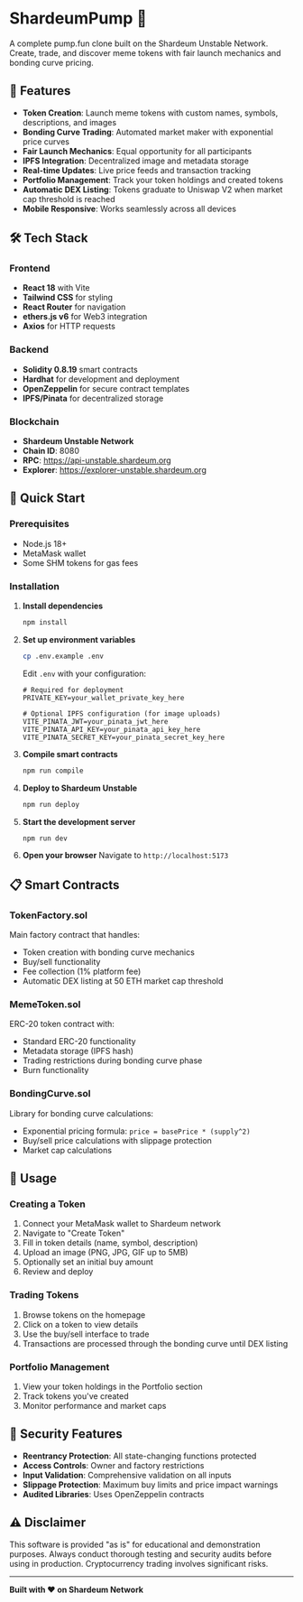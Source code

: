 # ShardeumPump 🚀

A complete pump.fun clone built on the Shardeum Unstable Network. Create, trade, and discover meme tokens with fair launch mechanics and bonding curve pricing.

## 🌟 Features

- **Token Creation**: Launch meme tokens with custom names, symbols, descriptions, and images
- **Bonding Curve Trading**: Automated market maker with exponential price curves
- **Fair Launch Mechanics**: Equal opportunity for all participants
- **IPFS Integration**: Decentralized image and metadata storage
- **Real-time Updates**: Live price feeds and transaction tracking
- **Portfolio Management**: Track your token holdings and created tokens
- **Automatic DEX Listing**: Tokens graduate to Uniswap V2 when market cap threshold is reached
- **Mobile Responsive**: Works seamlessly across all devices

## 🛠 Tech Stack

### Frontend
- **React 18** with Vite
- **Tailwind CSS** for styling
- **React Router** for navigation
- **ethers.js v6** for Web3 integration
- **Axios** for HTTP requests

### Backend
- **Solidity 0.8.19** smart contracts
- **Hardhat** for development and deployment
- **OpenZeppelin** for secure contract templates
- **IPFS/Pinata** for decentralized storage

### Blockchain
- **Shardeum Unstable Network**
- **Chain ID**: 8080
- **RPC**: https://api-unstable.shardeum.org
- **Explorer**: https://explorer-unstable.shardeum.org

## 🚀 Quick Start

### Prerequisites
- Node.js 18+ 
- MetaMask wallet
- Some SHM tokens for gas fees

### Installation

1. **Install dependencies**
   ```bash
   npm install
   ```

2. **Set up environment variables**
   ```bash
   cp .env.example .env
   ```
   
   Edit `.env` with your configuration:
   ```env
   # Required for deployment
   PRIVATE_KEY=your_wallet_private_key_here
   
   # Optional IPFS configuration (for image uploads)
   VITE_PINATA_JWT=your_pinata_jwt_here
   VITE_PINATA_API_KEY=your_pinata_api_key_here
   VITE_PINATA_SECRET_KEY=your_pinata_secret_key_here
   ```

3. **Compile smart contracts**
   ```bash
   npm run compile
   ```

4. **Deploy to Shardeum Unstable**
   ```bash
   npm run deploy
   ```

5. **Start the development server**
   ```bash
   npm run dev
   ```

6. **Open your browser**
   Navigate to `http://localhost:5173`

## 📋 Smart Contracts

### TokenFactory.sol
Main factory contract that handles:
- Token creation with bonding curve mechanics
- Buy/sell functionality
- Fee collection (1% platform fee)
- Automatic DEX listing at 50 ETH market cap threshold

### MemeToken.sol
ERC-20 token contract with:
- Standard ERC-20 functionality
- Metadata storage (IPFS hash)
- Trading restrictions during bonding curve phase
- Burn functionality

### BondingCurve.sol
Library for bonding curve calculations:
- Exponential pricing formula: `price = basePrice * (supply^2)`
- Buy/sell price calculations with slippage protection
- Market cap calculations

## 🔧 Usage

### Creating a Token
1. Connect your MetaMask wallet to Shardeum network
2. Navigate to "Create Token"
3. Fill in token details (name, symbol, description)
4. Upload an image (PNG, JPG, GIF up to 5MB)
5. Optionally set an initial buy amount
6. Review and deploy

### Trading Tokens
1. Browse tokens on the homepage
2. Click on a token to view details
3. Use the buy/sell interface to trade
4. Transactions are processed through the bonding curve until DEX listing

### Portfolio Management
1. View your token holdings in the Portfolio section
2. Track tokens you've created
3. Monitor performance and market caps

## 🔐 Security Features

- **Reentrancy Protection**: All state-changing functions protected
- **Access Controls**: Owner and factory restrictions
- **Input Validation**: Comprehensive validation on all inputs
- **Slippage Protection**: Maximum buy limits and price impact warnings
- **Audited Libraries**: Uses OpenZeppelin contracts

## ⚠️ Disclaimer

This software is provided "as is" for educational and demonstration purposes. Always conduct thorough testing and security audits before using in production. Cryptocurrency trading involves significant risks.

---

**Built with ❤️ on Shardeum Network**
